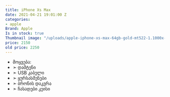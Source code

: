 ```yaml
---
title: iPhone Xs Max
date: 2021-04-21 19:01:00 Z
categories:
- apple
Brand: Apple
Is in stock: true
Thumbnail image: "/uploads/apple-iphone-xs-max-64gb-gold-mt522-1.1000x-c049ff.jpg"
price: 2150
old price: 2250
---
```


* მოყვება: 
* ➣ დამტენი
* ➣ USB კაბელი
* ➣ ყურსასმენები
* ➣ ბრონის დაკვრა
* ➣ ჩასადები კეისი